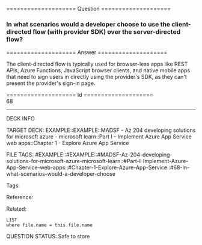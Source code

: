==================== Question ====================  

### In what scenarios would a developer choose to use the client-directed flow (with provider SDK) over the server-directed flow?  

==================== Answer ====================  

The client-directed flow is typically used for browser-less apps like REST APIs, Azure Functions, JavaScript browser clients, and native mobile apps that need to sign users in directly using the provider's SDK, as they can't present the provider's sign-in page.

==================== Id ====================  
68

---

DECK INFO

TARGET DECK: EXAMPLE::EXAMPLE::MADSF - Az 204 developing solutions for microsoft azure - microsoft learn::Part I - Implement Azure App Service web apps::Chapter 1 - Explore Azure App Service

FILE TAGS: #EXAMPLE::#EXAMPLE::#MADSF-Az-204-developing-solutions-for-microsoft-azure-microsoft-learn::#Part-I-Implement-Azure-App-Service-web-apps::#Chapter-1-Explore-Azure-App-Service::#68-In-what-scenarios-would-a-developer-choose

Tags:

Reference:

Related:

```dataview
LIST
where file.name = this.file.name
```
QUESTION STATUS: Safe to store
